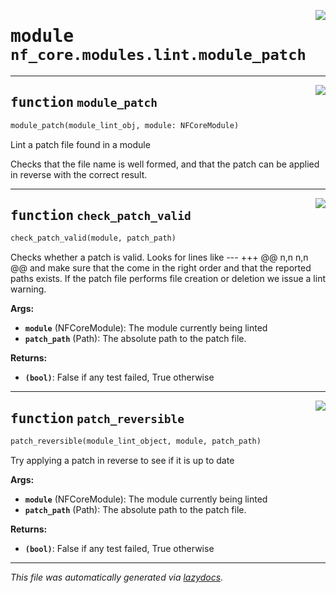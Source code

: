 <!-- markdownlint-disable -->

<a href="../../../../../../tools/nf_core/modules/lint/module_patch.py#L0"><img align="right" style="float:right;" src="https://img.shields.io/badge/-source-cccccc?style=flat-square"></a>

# <kbd>module</kbd> `nf_core.modules.lint.module_patch`

---

<a href="../../../../../../tools/nf_core/modules/lint/module_patch.py#L7"><img align="right" style="float:right;" src="https://img.shields.io/badge/-source-cccccc?style=flat-square"></a>

## <kbd>function</kbd> `module_patch`

```python
module_patch(module_lint_obj, module: NFCoreModule)
```

Lint a patch file found in a module

Checks that the file name is well formed, and that the patch can be applied in reverse with the correct result.

---

<a href="../../../../../../tools/nf_core/modules/lint/module_patch.py#L26"><img align="right" style="float:right;" src="https://img.shields.io/badge/-source-cccccc?style=flat-square"></a>

## <kbd>function</kbd> `check_patch_valid`

```python
check_patch_valid(module, patch_path)
```

Checks whether a patch is valid. Looks for lines like
--- <path> +++ <path> @@ n,n n,n @@ and make sure that the come in the right order and that the reported paths exists. If the patch file performs file creation or deletion we issue a lint warning.

**Args:**

- <b>`module`</b> (NFCoreModule): The module currently being linted
- <b>`patch_path`</b> (Path): The absolute path to the patch file.

**Returns:**

- <b>`(bool)`</b>: False if any test failed, True otherwise

---

<a href="../../../../../../tools/nf_core/modules/lint/module_patch.py#L152"><img align="right" style="float:right;" src="https://img.shields.io/badge/-source-cccccc?style=flat-square"></a>

## <kbd>function</kbd> `patch_reversible`

```python
patch_reversible(module_lint_object, module, patch_path)
```

Try applying a patch in reverse to see if it is up to date

**Args:**

- <b>`module`</b> (NFCoreModule): The module currently being linted
- <b>`patch_path`</b> (Path): The absolute path to the patch file.

**Returns:**

- <b>`(bool)`</b>: False if any test failed, True otherwise

---

_This file was automatically generated via [lazydocs](https://github.com/ml-tooling/lazydocs)._
